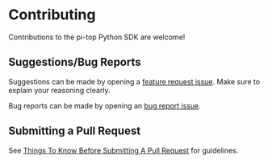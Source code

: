 # Contributing

Contributions to the pi-top Python SDK are welcome!

## Suggestions/Bug Reports

Suggestions can be made by opening a [feature request issue](https://github.com/pi-top/pi-top-Python-SDK/issues). Make sure to explain your reasoning clearly.

Bug reports can be made by opening an [bug report issue](https://github.com/pi-top/pi-top-Python-SDK/issues).

## Submitting a Pull Request

See [Things To Know Before Submitting A Pull Request](https://github.com/pi-top/pi-top-Python-SDK/wiki/Things-To-Know-Before-Submitting-A-Pull-Request) for guidelines.
